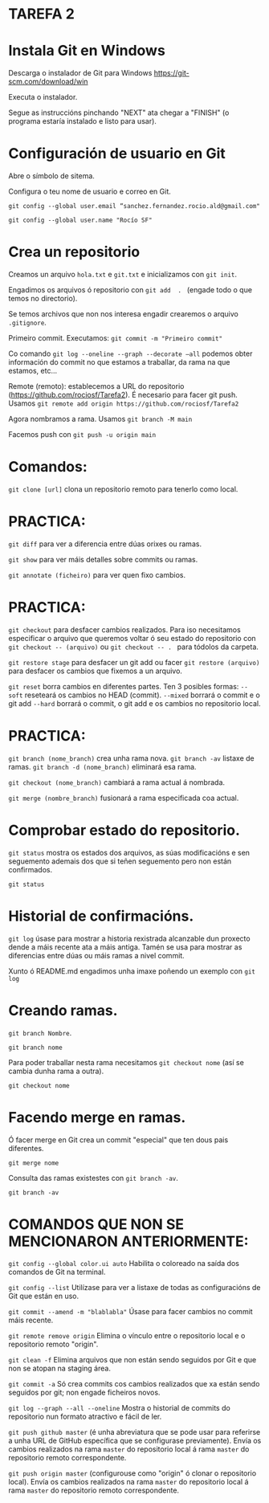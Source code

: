 # TAREFA 2


# Instala Git en Windows

Descarga o instalador de Git para Windows https://git-scm.com/download/win 

Executa o instalador.

Segue as instruccións pinchando "NEXT" ata chegar a "FINISH" (o programa estaría instalado e listo para usar).


# Configuración de usuario en Git

Abre o símbolo de sitema.

Configura o teu nome de usuario e correo en Git.

```
git config --global user.email “sanchez.fernandez.rocio.ald@gmail.com"
```
```
git config --global user.name "Rocío SF"
```


# Crea un repositorio

Creamos un arquivo `hola.txt` e `git.txt` e inicializamos con `git init`.

Engadimos os arquivos ó repositorio con `git add  . ` (engade todo o que temos no directorio). 

Se temos archivos que non nos interesa engadir crearemos o arquivo `.gitignore`.

Primeiro commit. Executamos: `git commit -m "Primeiro commit"`

Co comando `git log --oneline --graph --decorate –all` podemos obter información do commit no que estamos a traballar, da rama na que estamos, etc...

Remote (remoto): establecemos a URL do repositorio (https://github.com/rociosf/Tarefa2). É necesario para facer git push. 
Usamos `git remote add origin https://github.com/rociosf/Tarefa2`

Agora nombramos a rama. Usamos `git branch -M main`

Facemos push con `git push -u origin main`


# Comandos: 
`git clone [url]` clona un repositorio remoto para tenerlo como local.


# PRACTICA:

`git diff` para ver a diferencia entre dúas orixes ou ramas.

`git show` para ver máis detalles sobre commits ou ramas.

`git annotate (ficheiro)` para ver quen fixo cambios.


# PRACTICA:

`git checkout` para desfacer cambios realizados. Para iso necesitamos especificar o arquivo que queremos voltar ó seu estado do repositorio con `git checkout -- (arquivo)` ou `git checkout -- . ` para tódolos da carpeta.

`git restore stage` para desfacer un git add ou facer `git restore (arquivo)` para desfacer os cambios que fixemos a un arquivo.

`git reset` borra cambios en diferentes partes. Ten 3 posibles formas:
    `--soft` reseteará os cambios no HEAD (commit).
    `--mixed` borrará o commit e o git add
    `--hard` borrará o commit, o git add e os cambios no repositorio local.


# PRACTICA:

`git branch (nome_branch)` crea unha rama nova.
     `git branch -av` listaxe de ramas.
     `git branch -d (nome_branch)` eliminará esa rama.

`git checkout (nome_branch)` cambiará a rama actual á nombrada.

`git merge (nombre_branch)` fusionará a rama especificada coa actual.


# Comprobar estado do repositorio.

`git status` mostra os estados dos arquivos, as súas modificacións e sen seguemento ademais dos que si teñen seguemento pero non están confirmados.
```
git status
```


# Historial de confirmacións.

`git log` úsase para mostrar a historia rexistrada alcanzable dun proxecto dende a máis recente ata a máis antiga.
Tamén se usa para mostrar as diferencias entre dúas ou máis ramas a nivel commit.

Xunto ó README.md engadimos unha imaxe poñendo un exemplo con `git log` 



# Creando ramas.

`git branch Nombre`.
```
git branch nome
```

Para poder traballar nesta rama necesitamos `git checkout nome` (así se cambia dunha rama a outra).
```
git checkout nome
```

# Facendo merge en ramas.

Ó facer merge en Git crea un commit "especial" que ten dous pais diferentes.
```
git merge nome
```

Consulta das ramas existestes con `git branch -av`.
```
git branch -av
```



# COMANDOS QUE NON SE MENCIONARON ANTERIORMENTE:

 `git config --global color.ui auto` Habilita o coloreado na saída dos comandos de Git na terminal.

`git config --list` Utilízase para ver a listaxe de todas as configuracións de Git que están en uso.

`git commit --amend -m "blablabla"` Úsase para facer cambios no commit máis recente.

`git remote remove origin` Elimina o vínculo entre o repositorio local e o repositorio remoto "origin".

`git clean -f` Elimina arquivos que non están sendo seguidos por Git e que non se atopan na staging área.

`git commit -a` Só crea commits cos cambios realizados que xa están sendo seguidos por git; non engade ficheiros novos.

`git log --graph --all --oneline` Mostra o historial de commits do repositorio nun formato atractivo e fácil de ler.

`git push github master` (é unha abreviatura que se pode usar para referirse a unha URL de GitHub específica que se configurase previamente). Envía os cambios realizados na rama `master` do repositorio local á rama `master` do repositorio remoto correspondente.

`git push origin master` (configurouse como "origin" ó clonar o repositorio local). Envía os cambios realizados na rama `master` do repositorio local á rama `master` do repositorio remoto correspondente.
